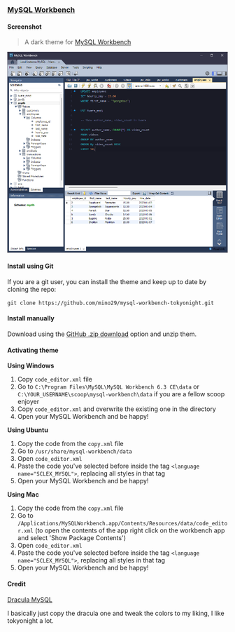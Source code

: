 ### [MySQL Workbench](https://www.mysql.com/products/workbench/)

#### Screenshot
> A dark theme for [MySQL Workbench](https://www.mysql.com/products/workbench/)

![Screenshot](./screenshot.png)

#### Install using Git

If you are a git user, you can install the theme and keep up to date by cloning the repo:

    git clone https://github.com/mino29/mysql-workbench-tokyonight.git

#### Install manually

Download using the [GitHub .zip download](https://github.com/mino29/mysql-workbench-tokyonight/archive/refs/heads/main.zip) option and unzip them.

#### Activating theme

**Using Windows**

1. Copy `code_editor.xml` file
2. Go to `C:\Program Files\MySQL\MySQL Workbench 6.3 CE\data` or `C:\YOUR_USERNAME\scoop\mysql-workbench\data` if you are a fellow scoop enjoyer
3. Copy `code_editor.xml` and overwrite the existing one in the directory
5. Open your MySQL Workbench and be happy!

**Using Ubuntu**

1. Copy the code from the `copy.xml` file
2. Go to `/usr/share/mysql-workbench/data`
3. Open `code_editor.xml`
4. Paste the code you've selected before inside the tag `<language name="SCLEX_MYSQL">`, replacing all styles in that tag
5. Open your MySQL Workbench and be happy!

**Using Mac**

1. Copy the code from the `copy.xml` file
2. Go to `/Applications/MySQLWorkbench.app/Contents/Resources/data/code_editor.xml` (to open the contents of the app right click on the workbench app and select 'Show Package Contents')
3. Open `code_editor.xml`
4. Paste the code you've selected before inside the tag `<language name="SCLEX_MYSQL">`, replacing all styles in that tag
5. Open your MySQL Workbench and be happy!

#### Credit

[Dracula MySQL](https://github.com/dracula/mysql-workbench)

I basically just copy the dracula one and tweak the colors to my liking, I like tokyonight a lot.
